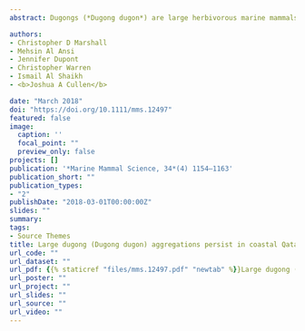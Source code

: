 ```yaml
---
abstract: Dugongs (*Dugong dugon*) are large herbivorous marine mammals of the order Sirenia commonly referred to as sea cows. Due to their herbivorous diet, feeding and foraging dominate their natural history. Dugongs have evolved a specialized feeding apparatus for efficient grazing and processing of sea grass, which can occur by cropping blades or the excavation of roots and rhizomes (Marsh et al. 1999; Marshall et al. 2003; Lanyon and Sanson 2006a,b). The excavation of seagrasses results in sig- nature benthic feeding trails in which 60%–90% of the vegetation may be removed (Heinsohn et al. 1977; Preen 1992, 1995; Marsh et al. 2011). Sediment plumes from dugong foraging are easily observed during aerial surveys. Due to their low reproductive output, dugongs are vulnerable to perturbations in their environment, such as habitat degradation, fisheries bycatch and contaminants (Baldwin and Cockcroft 1997, Marsh et al. 2011, Reynolds and Marshall 2012) from which populations may be slow to recover...

authors:
- Christopher D Marshall
- Mehsin Al Ansi
- Jennifer Dupont
- Christopher Warren
- Ismail Al Shaikh
- <b>Joshua A Cullen</b>

date: "March 2018"
doi: "https://doi.org/10.1111/mms.12497"
featured: false
image:
  caption: ''
  focal_point: ""
  preview_only: false
projects: []
publication: '*Marine Mammal Science, 34*(4) 1154–1163'
publication_short: ""
publication_types:
- "2"
publishDate: "2018-03-01T00:00:00Z"
slides: ""
summary:
tags:
- Source Themes
title: Large dugong (Dugong dugon) aggregations persist in coastal Qatar
url_code: ""
url_dataset: ""
url_pdf: {{% staticref "files/mms.12497.pdf" "newtab" %}}Large dugong (Dugong dugon) aggregations persist in coastal Qatar{{% /staticref %}}
url_poster: ""
url_project: ""
url_slides: ""
url_source: ""
url_video: ""
---
```


